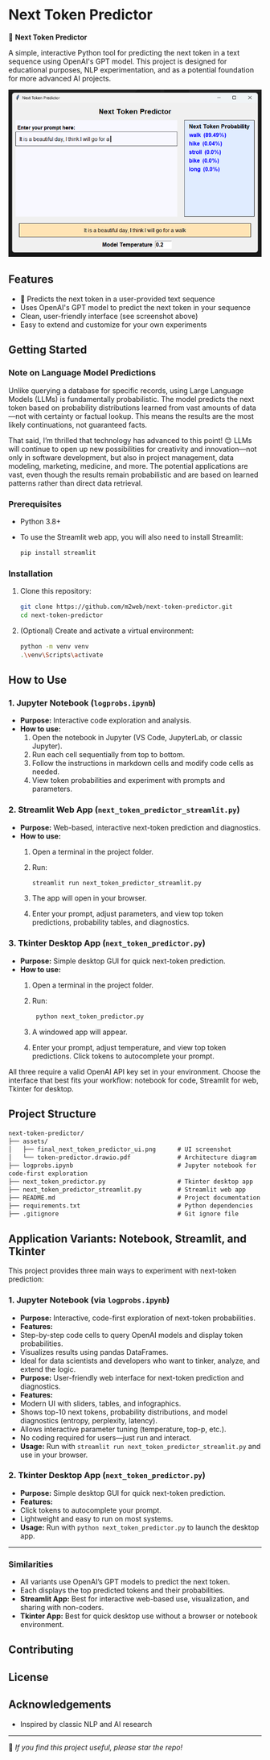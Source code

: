 # Next Token Predictor

🚀 **Next Token Predictor**

A simple, interactive Python tool for predicting the next token in a text sequence using OpenAI's GPT model. This project is designed for educational purposes, NLP experimentation, and as a potential foundation for more advanced AI projects.

![App UI](assets/final_next_token_predictor_ui.png)

## Features

- 🧠 Predicts the next token in a user-provided text sequence
- Uses OpenAI's GPT model to predict the next token in your sequence
- Clean, user-friendly interface (see screenshot above)
- Easy to extend and customize for your own experiments

## Getting Started

### Note on Language Model Predictions

Unlike querying a database for specific records, using Large Language Models (LLMs) is fundamentally probabilistic. The model predicts the next token based on probability distributions learned from vast amounts of data—not with certainty or factual lookup. This means the results are the most likely continuations, not guaranteed facts.

That said, I’m thrilled that technology has advanced to this point! 😊 LLMs will continue to open up new possibilities for creativity and innovation—not only in software development, but also in project management, data modeling, marketing, medicine, and more. The potential applications are vast, even though the results remain probabilistic and are based on learned patterns rather than direct data retrieval.

### Prerequisites

- Python 3.8+
- To use the Streamlit web app, you will also need to install Streamlit:

   ```sh
   pip install streamlit
   ```

### Installation

1. Clone this repository:

   ```sh
   git clone https://github.com/m2web/next-token-predictor.git
   cd next-token-predictor
   ```

2. (Optional) Create and activate a virtual environment:

   ```sh
   python -m venv venv
   .\venv\Scripts\activate
   ```

## How to Use

### 1. Jupyter Notebook (`logprobs.ipynb`)

- **Purpose:** Interactive code exploration and analysis.
- **How to use:**
   1. Open the notebook in Jupyter (VS Code, JupyterLab, or classic Jupyter).
   2. Run each cell sequentially from top to bottom.
   3. Follow the instructions in markdown cells and modify code cells as needed.
   4. View token probabilities and experiment with prompts and parameters.

### 2. Streamlit Web App (`next_token_predictor_streamlit.py`)

- **Purpose:** Web-based, interactive next-token prediction and diagnostics.
- **How to use:**
   1. Open a terminal in the project folder.
   2. Run:

       ```sh
       streamlit run next_token_predictor_streamlit.py
       ```

   3. The app will open in your browser.
   4. Enter your prompt, adjust parameters, and view top token predictions, probability tables, and diagnostics.

### 3. Tkinter Desktop App (`next_token_predictor.py`)

- **Purpose:** Simple desktop GUI for quick next-token prediction.
- **How to use:**
   1. Open a terminal in the project folder.
   2. Run:

      ```python
       python next_token_predictor.py
       ```

   3. A windowed app will appear.
   4. Enter your prompt, adjust temperature, and view top token predictions. Click tokens to autocomplete your prompt.

All three require a valid OpenAI API key set in your environment. Choose the interface that best fits your workflow: notebook for code, Streamlit for web, Tkinter for desktop.

## Project Structure

```text
next-token-predictor/
├── assets/
│   ├── final_next_token_predictor_ui.png      # UI screenshot
│   └── token-predictor.drawio.pdf             # Architecture diagram
├── logprobs.ipynb                             # Jupyter notebook for code-first exploration
├── next_token_predictor.py                    # Tkinter desktop app
├── next_token_predictor_streamlit.py          # Streamlit web app
├── README.md                                  # Project documentation
├── requirements.txt                           # Python dependencies
├── .gitignore                                 # Git ignore file
```

## Application Variants: Notebook, Streamlit, and Tkinter

This project provides three main ways to experiment with next-token prediction:

### 1. Jupyter Notebook (via `logprobs.ipynb`)

- **Purpose:** Interactive, code-first exploration of next-token probabilities.
- **Features:**
- Step-by-step code cells to query OpenAI models and display token probabilities.
- Visualizes results using pandas DataFrames.
- Ideal for data scientists and developers who want to tinker, analyze, and extend the logic.
- **Purpose:** User-friendly web interface for next-token prediction and diagnostics.
- **Features:**
- Modern UI with sliders, tables, and infographics.
- Shows top-10 next tokens, probability distributions, and model diagnostics (entropy, perplexity, latency).
- Allows interactive parameter tuning (temperature, top-p, etc.).
- No coding required for users—just run and interact.
- **Usage:** Run with `streamlit run next_token_predictor_streamlit.py` and use in your browser.

### 2. Tkinter Desktop App (`next_token_predictor.py`)

- **Purpose:** Simple desktop GUI for quick next-token prediction.
- **Features:**
- Click tokens to autocomplete your prompt.
- Lightweight and easy to run on most systems.
- **Usage:** Run with `python next_token_predictor.py` to launch the desktop app.

---

### Similarities

- All variants use OpenAI’s GPT models to predict the next token.
- Each displays the top predicted tokens and their probabilities.
- **Streamlit App:** Best for interactive web-based use, visualization, and sharing with non-coders.
- **Tkinter App:** Best for quick desktop use without a browser or notebook environment.

## Contributing

## License

## Acknowledgements

- Inspired by classic NLP and AI research

---

🌟 _If you find this project useful, please star the repo!_
